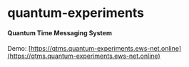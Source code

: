 # quantum-experiments

#### Quantum Time Messaging System

Demo: [https://qtms.quantum-experiments.ews-net.online](https://qtms.quantum-experiments.ews-net.online)
